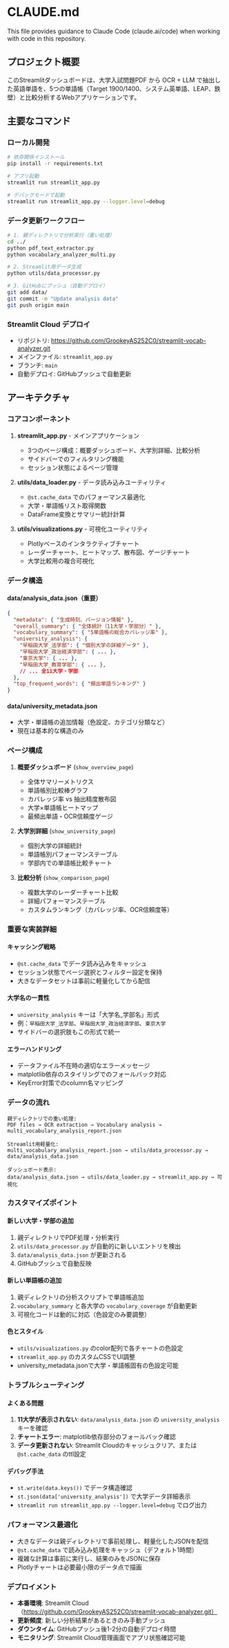# CLAUDE.md

This file provides guidance to Claude Code (claude.ai/code) when working with code in this repository.

## プロジェクト概要

このStreamlitダッシュボードは、大学入試問題PDF から OCR + LLM で抽出した英語単語を、5つの単語帳（Target 1900/1400、システム英単語、LEAP、鉄壁）と比較分析するWebアプリケーションです。

## 主要なコマンド

### ローカル開発
```bash
# 依存関係インストール
pip install -r requirements.txt

# アプリ起動
streamlit run streamlit_app.py

# デバッグモードで起動
streamlit run streamlit_app.py --logger.level=debug
```

### データ更新ワークフロー
```bash
# 1. 親ディレクトリで分析実行（重い処理）
cd ../
python pdf_text_extractor.py
python vocabulary_analyzer_multi.py

# 2. Streamlit用データ生成
python utils/data_processor.py

# 3. GitHubにプッシュ（自動デプロイ）
git add data/
git commit -m "Update analysis data"
git push origin main
```

### Streamlit Cloud デプロイ
- リポジトリ: https://github.com/GrookeyAS252C0/streamlit-vocab-analyzer.git
- メインファイル: `streamlit_app.py`
- ブランチ: `main`
- 自動デプロイ: GitHubプッシュで自動更新

## アーキテクチャ

### コアコンポーネント

1. **streamlit_app.py** - メインアプリケーション
   - 3つのページ構成：概要ダッシュボード、大学別詳細、比較分析
   - サイドバーでのフィルタリング機能
   - セッション状態によるページ管理

2. **utils/data_loader.py** - データ読み込みユーティリティ
   - `@st.cache_data` でのパフォーマンス最適化
   - 大学・単語帳リスト取得関数
   - DataFrame変換とサマリー統計計算

3. **utils/visualizations.py** - 可視化ユーティリティ
   - Plotlyベースのインタラクティブチャート
   - レーダーチャート、ヒートマップ、散布図、ゲージチャート
   - 大学比較用の複合可視化

### データ構造

#### data/analysis_data.json（重要）
```json
{
  "metadata": { "生成時刻、バージョン情報" },
  "overall_summary": { "全体統計（11大学・学部分）" },
  "vocabulary_summary": { "5単語帳の総合カバレッジ率" },
  "university_analysis": { 
    "早稲田大学_法学部": { "個別大学の詳細データ" },
    "早稲田大学_政治経済学部": { ... },
    "東京大学": { ... },
    "早稲田大学_教育学部": { ... },
    // ... 全11大学・学部
  },
  "top_frequent_words": { "頻出単語ランキング" }
}
```

#### data/university_metadata.json
- 大学・単語帳の追加情報（色設定、カテゴリ分類など）
- 現在は基本的な構造のみ

### ページ構成

1. **概要ダッシュボード** (`show_overview_page`)
   - 全体サマリーメトリクス
   - 単語帳別比較棒グラフ
   - カバレッジ率 vs 抽出精度散布図
   - 大学×単語帳ヒートマップ
   - 最頻出単語・OCR信頼度ゲージ

2. **大学別詳細** (`show_university_page`)
   - 個別大学の詳細統計
   - 単語帳別パフォーマンステーブル
   - 学部内での単語帳比較チャート

3. **比較分析** (`show_comparison_page`)
   - 複数大学のレーダーチャート比較
   - 詳細パフォーマンステーブル
   - カスタムランキング（カバレッジ率、OCR信頼度等）

### 重要な実装詳細

#### キャッシング戦略
- `@st.cache_data` でデータ読み込みをキャッシュ
- セッション状態でページ選択とフィルター設定を保持
- 大きなデータセットは事前に軽量化してから配信

#### 大学名の一貫性
- `university_analysis` キーは「大学名_学部名」形式
- 例：`早稲田大学_法学部`、`早稲田大学_政治経済学部`、`東京大学`
- サイドバーの選択肢もこの形式で統一

#### エラーハンドリング
- データファイル不在時の適切なエラーメッセージ
- matplotlib依存のスタイリングでのフォールバック対応
- KeyError対策でのcolumn名マッピング

### データの流れ

```
親ディレクトリでの重い処理:
PDF files → OCR extraction → Vocabulary analysis → multi_vocabulary_analysis_report.json

Streamlit用軽量化:
multi_vocabulary_analysis_report.json → utils/data_processor.py → data/analysis_data.json

ダッシュボード表示:
data/analysis_data.json → utils/data_loader.py → streamlit_app.py → 可視化
```

### カスタマイズポイント

#### 新しい大学・学部の追加
1. 親ディレクトリでPDF処理・分析実行
2. `utils/data_processor.py` が自動的に新しいエントリを検出
3. `data/analysis_data.json` が更新される
4. GitHubプッシュで自動反映

#### 新しい単語帳の追加
1. 親ディレクトリの分析スクリプトで単語帳追加
2. `vocabulary_summary` と各大学の `vocabulary_coverage` が自動更新
3. 可視化コードは動的に対応（色設定のみ要調整）

#### 色とスタイル
- `utils/visualizations.py` のcolor配列で各チャートの色設定
- `streamlit_app.py` のカスタムCSSでUI調整
- university_metadata.jsonで大学・単語帳固有の色設定可能

### トラブルシューティング

#### よくある問題
1. **11大学が表示されない**: `data/analysis_data.json` の `university_analysis` キーを確認
2. **チャートエラー**: matplotlib依存部分のフォールバック確認
3. **データ更新されない**: Streamlit Cloudのキャッシュクリア、または `@st.cache_data` のttl設定

#### デバッグ手法
- `st.write(data.keys())` でデータ構造確認
- `st.json(data['university_analysis'])` で大学データ詳細表示
- `streamlit run streamlit_app.py --logger.level=debug` でログ出力

### パフォーマンス最適化

- 大きなデータは親ディレクトリで事前処理し、軽量化したJSONを配信
- `@st.cache_data` で読み込み処理をキャッシュ（デフォルト1時間）
- 複雑な計算は事前に実行し、結果のみをJSONに保存
- Plotlyチャートは必要最小限のデータ点で描画

### デプロイメント

- **本番環境**: Streamlit Cloud（https://github.com/GrookeyAS252C0/streamlit-vocab-analyzer.git）
- **更新頻度**: 新しい分析結果があるときのみ手動プッシュ
- **ダウンタイム**: GitHubプッシュ後1-2分の自動デプロイ時間
- **モニタリング**: Streamlit Cloud管理画面でアプリ状態確認可能